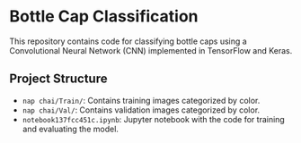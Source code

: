 # Bottle Cap Classification

This repository contains code for classifying bottle caps using a Convolutional Neural Network (CNN) implemented in TensorFlow and Keras.

## Project Structure
- `nap chai/Train/`: Contains training images categorized by color.
- `nap chai/Val/`: Contains validation images categorized by color.
- `notebook137fcc451c.ipynb`: Jupyter notebook with the code for training and evaluating the model.
